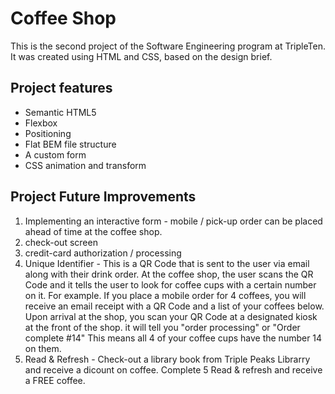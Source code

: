 # Coffee Shop

This is the second project of the Software Engineering program at TripleTen. It was created using HTML and CSS, based on the design brief.

## Project features

- Semantic HTML5
- Flexbox
- Positioning
- Flat BEM file structure
- A custom form
- CSS animation and transform

## Project Future Improvements

1.  Implementing an interactive form - mobile / pick-up order can be placed ahead of time at the coffee shop.
2.  check-out screen
3.  credit-card authorization / processing
4.  Unique Identifier - This is a QR Code that is sent to the user via email along with their drink order. At the coffee shop, the user scans the QR Code and it tells the user to look for coffee cups with a certain number on it. For example. If you place a mobile order for 4 coffees, you will receive an email receipt with a QR Code and a list of your coffees below. Upon arrival at the shop, you scan your QR Code at a designated kiosk at the front of the shop. it will tell you "order processing" or "Order complete #14" This means all 4 of your coffee cups have the number 14 on them.
5.  Read & Refresh - Check-out a library book from Triple Peaks Librarry and receive a dicount on coffee. Complete 5 Read & refresh and receive a FREE coffee.
